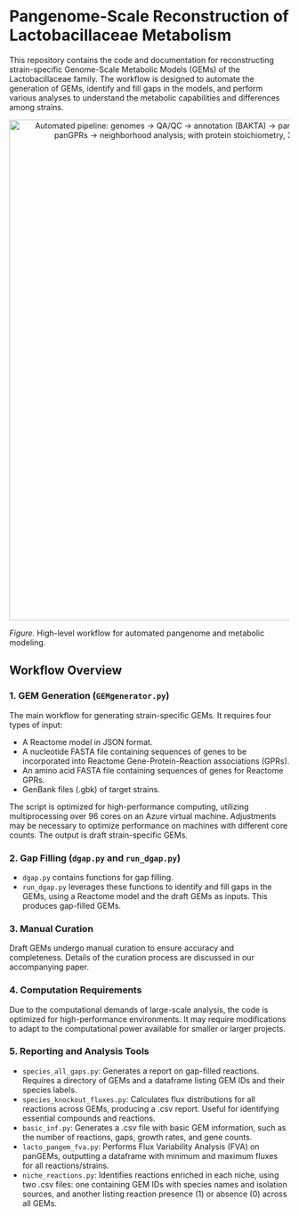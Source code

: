 # Pangenome-Scale Reconstruction of Lactobacillaceae Metabolism

This repository contains the code and documentation for reconstructing strain-specific Genome-Scale Metabolic Models (GEMs) of the Lactobacillaceae family. The workflow is designed to automate the generation of GEMs, identify and fill gaps in the models, and perform various analyses to understand the metabolic capabilities and differences among strains.


<p align="center">
  <img src="docs/assets/method_overview.png" width="900" alt="Automated pipeline: genomes → QA/QC → annotation (BAKTA) → pangenome (CD-HIT) → GEM reconstruction (CarveMe) → panGPRs → neighborhood analysis; with protein stoichiometry, 3D modeling, and structural analysis integration.">
</p>

*Figure.* High-level workflow for automated pangenome and metabolic modeling.

## Workflow Overview

### 1. GEM Generation (`GEMgenerator.py`)
The main workflow for generating strain-specific GEMs. It requires four types of input:
- A Reactome model in JSON format.
- A nucleotide FASTA file containing sequences of genes to be incorporated into Reactome Gene-Protein-Reaction associations (GPRs).
- An amino acid FASTA file containing sequences of genes for Reactome GPRs.
- GenBank files (.gbk) of target strains.

The script is optimized for high-performance computing, utilizing multiprocessing over 96 cores on an Azure virtual machine. Adjustments may be necessary to optimize performance on machines with different core counts. The output is draft strain-specific GEMs.

### 2. Gap Filling (`dgap.py` and `run_dgap.py`)
- `dgap.py` contains functions for gap filling.
- `run_dgap.py` leverages these functions to identify and fill gaps in the GEMs, using a Reactome model and the draft GEMs as inputs. This produces gap-filled GEMs.

### 3. Manual Curation
Draft GEMs undergo manual curation to ensure accuracy and completeness. Details of the curation process are discussed in our accompanying paper.

### 4. Computation Requirements
Due to the computational demands of large-scale analysis, the code is optimized for high-performance environments. It may require modifications to adapt to the computational power available for smaller or larger projects.

### 5. Reporting and Analysis Tools
- `species_all_gaps.py`: Generates a report on gap-filled reactions. Requires a directory of GEMs and a dataframe listing GEM IDs and their species labels.
- `species_knockout_fluxes.py`: Calculates flux distributions for all reactions across GEMs, producing a .csv report. Useful for identifying essential compounds and reactions.
- `basic_inf.py`: Generates a .csv file with basic GEM information, such as the number of reactions, gaps, growth rates, and gene counts.
- `lacto_pangem_fva.py`: Performs Flux Variability Analysis (FVA) on panGEMs, outputting a dataframe with minimum and maximum fluxes for all reactions/strains.
- `niche_reactions.py`: Identifies reactions enriched in each niche, using two .csv files: one containing GEM IDs with species names and isolation sources, and another listing reaction presence (1) or absence (0) across all GEMs.
